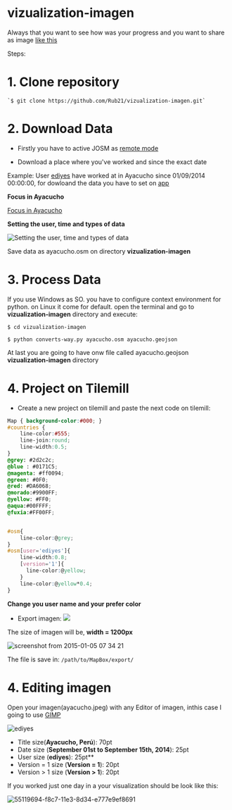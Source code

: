 vizualization-imagen
====================
Always that you want to see how was your progress and you want to share as image [like this]()

Steps:

# 1. Clone repository
	
	`$ git clone https://github.com/Rub21/vizualization-imagen.git`
	

# 2. Download Data

- Firstly you have to active JOSM as [remote mode](https://cloud.githubusercontent.com/assets/1152236/5185379/138afea8-748d-11e4-801a-19d7dbc2b99e.png)


- Download a place where you've worked and since the exact date

Example: User [ediyes](http://www.openstreetmap.org/user/ediyes) have worked at in Ayacucho since 01/09/2014 00:00:00, 
for dowloand the data you have to set on [app](http://rub21.github.io/download-osm-data/#13.00/-13.1660/-74.2153)

**Focus in Ayacucho**

[Focus in Ayacucho](https://cloud.githubusercontent.com/assets/1152236/5608852/3521968a-945e-11e4-932e-19ca396adef6.png)

**Setting the user, time and types of data**

![Setting the user, time and types of data](https://cloud.githubusercontent.com/assets/1152236/5608908/81cd9bae-945f-11e4-848a-bae1161f4000.png)


Save data as ayacucho.osm on directory **vizualization-imagen**


# 3. Process Data

If you use Windows as SO. you have to configure context environment for python. on Linux it come for default.
open the terminal and go to **vizualization-imagen** directory and execute:

`$ cd vizualization-imagen`

`$ python converts-way.py ayacucho.osm ayacucho.geojson`

 At last you are going to have onw file called ayacucho.geojson **vizualization-imagen** directory

# 4. Project on Tilemill

- Create a new project on tilemill and paste the next code on tilemill:

```css
Map { background-color:#000; }
#countries {
	line-color:#555;
	line-join:round;
	line-width:0.5;
}
@grey: #2d2c2c;
@blue : #0171C5;
@magenta: #ff0094;
@green: #0F0;
@red: #DA6068;
@morado:#9900FF;
@yellow: #FF0;
@aqua:#00FFFF;
@fuxia:#FF00FF;


#osm{
	line-color:@grey;
}
#osm[user='ediyes']{
    line-width:0.8;
    [version='1']{
      line-color:@yellow;
    }
	line-color:@yellow*0.4;
}

```
**Change you user name and your prefer color**

- Export imagen:
![](https://cloud.githubusercontent.com/assets/1152236/5613122/4e54097c-94ad-11e4-8b24-73a259da6b71.png)


The size of imagen will be, **width = 1200px**

![screenshot from 2015-01-05 07 34 21](https://cloud.githubusercontent.com/assets/1152236/5613145/96500c26-94ad-11e4-9147-5ff5a6cf7ac7.png)

The file is save in: `/path/to/MapBox/export/`


# 4. Editing imagen

Open your imagen(ayacucho.jpeg) with any Editor of imagen, inthis case I going to use [GIMP](http://www.gimp.org/)

![ediyes](https://cloud.githubusercontent.com/assets/1152236/5613329/b6935c88-94b0-11e4-8cb5-abea20cee446.jpeg)

- Title size(**Ayacucho, Perú**): 70pt
- Date size (**September 01st to September 15th, 2014**): 25pt
- User size (**ediyes**): 25pt**
- Version = 1 size (**Version = 1**): 20pt
- Version > 1 size (**Version > 1**): 20pt

If you worked just one day in a your visualization should be look like this:


![55119694-f8c7-11e3-8d34-e777e9ef8691](https://cloud.githubusercontent.com/assets/1152236/5613468/bfb7cee6-94b2-11e4-91a3-9bfed4ead10f.jpeg)